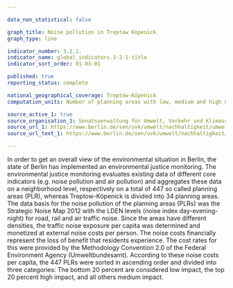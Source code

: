 ```yaml
---

data_non_statistical: false

graph_title: Noise pollution in Treptow Köpenick
graph_type: line

indicator_number: 3.2.1.
indicator_name: global_indicators.3-2-1-title
indicator_sort_order: 01-03-01

published: true
reporting_status: complete

national_geographical_coverage: Treptow-Köpenick
computation_units: Number of planning areas with low, medium and high noise pollution (measured in noise costs per capita)

source_active_1: true
source_organisation_1: Senatsverwaltung für Umwelt, Verkehr und Klimaschutz
source_url_1: https://www.berlin.de/sen/uvk/umwelt/nachhaltigkeit/umweltgerechtigkeit/
source_url_text_1: https://www.berlin.de/sen/uvk/umwelt/nachhaltigkeit/umweltgerechtigkeit/

---
```

In order to get an overall view of the environmental situation in Berlin, the state of Berlin has implemented an environmental justice monitoring. 
The environmental justice monitoring evaluates existing data of different core indicators (e.g. noise pollution and air pollution) and aggregates these data on a neighborhood level, respectively on a total of 447 so called planning areas (PLR), whereas Treptow-Köpenick is divided into 34 planning areas.
The data basis for the noise pollution of the planning areas (PLRs) was the Strategic Noise Map 2012 with the LDEN levels (noise index day-evening-night) for road, rail and air traffic noise. Since the areas have different densities, the traffic noise exposure per capita was determined and monetized at external noise costs per person.
The noise costs financially represent the loss of benefit that residents experience. The cost rates for this were provided by the Methodology Convention 2.0 of the Federal Environment Agency (Umweltbundesamt). According to these noise costs per capita, the 447 PLRs were sorted in ascending order and divided into three categories: The bottom 20 percent are considered low impact, the top 20 percent high impact, and all others medium impact.
